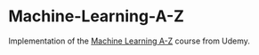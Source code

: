 # Machine-Learning-A-Z

Implementation of the [Machine Learning A-Z](https://www.udemy.com/course/machinelearning/) course from Udemy.

